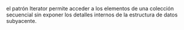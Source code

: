 el patrón Iterator permite acceder a los elementos de una colección secuencial sin exponer los detalles internos de la estructura de datos subyacente.
